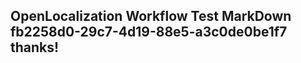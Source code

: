 <properties
ms.topic="hero-topic"
ms.test1="hero-topic"
ms.test2="test"/>

## OpenLocalization Workflow Test MarkDown fb2258d0-29c7-4d19-88e5-a3c0de0be1f7 thanks!
